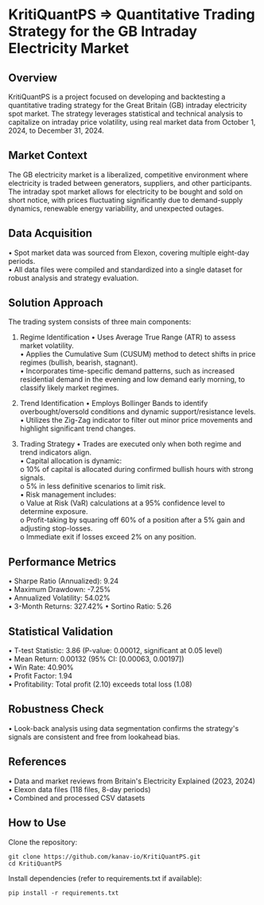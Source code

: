 KritiQuantPS => Quantitative Trading Strategy for the GB Intraday Electricity Market
=====================================================================================

Overview
--------
KritiQuantPS is a project focused on developing and backtesting a quantitative trading strategy for the Great Britain (GB) intraday electricity spot market. The strategy leverages statistical and technical analysis to capitalize on intraday price volatility, using real market data from October 1, 2024, to December 31, 2024.

Market Context
--------------
The GB electricity market is a liberalized, competitive environment where electricity is traded between generators, suppliers, and other participants. The intraday spot market allows for electricity to be bought and sold on short notice, with prices fluctuating significantly due to demand-supply dynamics, renewable energy variability, and unexpected outages.

Data Acquisition
----------------
• Spot market data was sourced from Elexon, covering multiple eight-day periods.  
• All data files were compiled and standardized into a single dataset for robust analysis and strategy evaluation.

Solution Approach
-----------------
The trading system consists of three main components:

1. Regime Identification
   • Uses Average True Range (ATR) to assess market volatility.  
   • Applies the Cumulative Sum (CUSUM) method to detect shifts in price regimes (bullish, bearish, stagnant).  
   • Incorporates time-specific demand patterns, such as increased residential demand in the evening and low demand early morning, to classify likely market regimes.

2. Trend Identification
   • Employs Bollinger Bands to identify overbought/oversold conditions and dynamic support/resistance levels.  
   • Utilizes the Zig-Zag indicator to filter out minor price movements and highlight significant trend changes.

3. Trading Strategy
   • Trades are executed only when both regime and trend indicators align.  
   • Capital allocation is dynamic:  
     o 10% of capital is allocated during confirmed bullish hours with strong signals.  
     o 5% in less definitive scenarios to limit risk.  
   • Risk management includes:  
     o Value at Risk (VaR) calculations at a 95% confidence level to determine exposure.  
     o Profit-taking by squaring off 60% of a position after a 5% gain and adjusting stop-losses.  
     o Immediate exit if losses exceed 2% on any position.

Performance Metrics
-------------------
• Sharpe Ratio (Annualized): 9.24  
• Maximum Drawdown: -7.25%  
• Annualized Volatility: 54.02%  
• 3-Month Returns: 327.42%
• Sortino Ratio: 5.26  


Statistical Validation
----------------------
• T-test Statistic: 3.86 (P-value: 0.00012, significant at 0.05 level)  
• Mean Return: 0.00132 (95% CI: [0.00063, 0.00197])  
• Win Rate: 40.90%  
• Profit Factor: 1.94  
• Profitability: Total profit (2.10) exceeds total loss (1.08)

Robustness Check
----------------
• Look-back analysis using data segmentation confirms the strategy's signals are consistent and free from lookahead bias.

References
----------
• Data and market reviews from Britain's Electricity Explained (2023, 2024)  
• Elexon data files (118 files, 8-day periods)  
• Combined and processed CSV datasets

How to Use
----------
Clone the repository:

    git clone https://github.com/kanav-io/KritiQuantPS.git
    cd KritiQuantPS

Install dependencies (refer to requirements.txt if available):

    pip install -r requirements.txt
